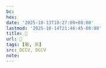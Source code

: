 ```yaml
---
bc:
hex:
date: '2025-10-13T10:27:09+08:00'
lastmod: '2025-10-14T21:46:45-08:00'
title: 􁋐
url: 􁋐
tags: [繫, 系]
src: DCCV, DCCV
note:
---
```

